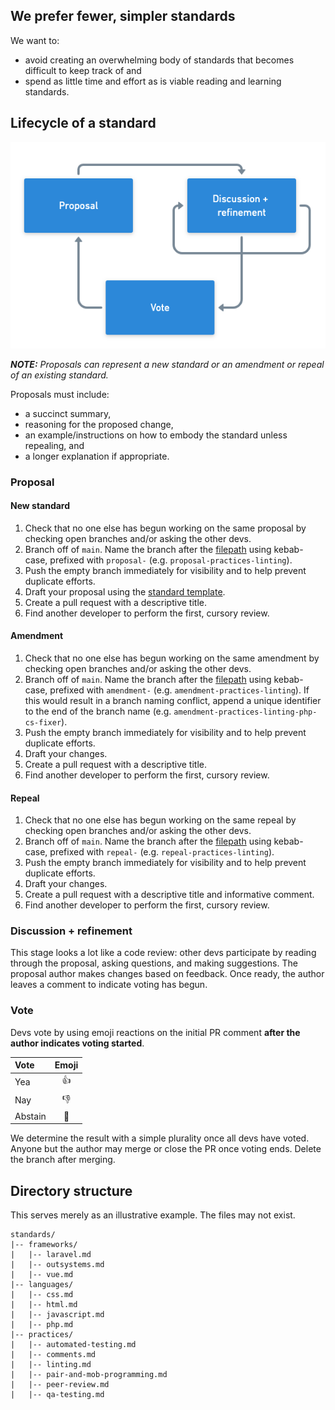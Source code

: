 ## We prefer fewer, simpler standards
We want to:
- avoid creating an overwhelming body of standards that becomes difficult to keep track of and 
- spend as little time and effort as is viable reading and learning standards.


## Lifecycle of a standard
![](../assets/img/standard-lifecycle.png)

***NOTE:** Proposals can represent a new standard or an amendment or repeal of an existing standard.*

Proposals must include:
- a succinct summary,
- reasoning for the proposed change,
- an example/instructions on how to embody the standard unless repealing, and
- a longer explanation if appropriate.

### Proposal
#### New standard
1. Check that no one else has begun working on the same proposal by checking open branches and/or asking the other devs.
2. Branch off of `main`. Name the branch after the [filepath](#directory-structure) using kebab-case, prefixed with `proposal-` (e.g. `proposal-practices-linting`).
3. Push the empty branch immediately for visibility and to help prevent duplicate efforts.
4. Draft your proposal using the [standard template](../template-standard.md).
5. Create a pull request with a descriptive title.
6. Find another developer to perform the first, cursory review.

#### Amendment
1. Check that no one else has begun working on the same amendment by checking open branches and/or asking the other devs.
2. Branch off of `main`. Name the branch after the [filepath](#directory-structure) using kebab-case, prefixed with `amendment-` (e.g. `amendment-practices-linting`). If this would result in a branch naming conflict, append a unique identifier to the end of the branch name (e.g. `amendment-practices-linting-php-cs-fixer`).
3. Push the empty branch immediately for visibility and to help prevent duplicate efforts.
4. Draft your changes.
5. Create a pull request with a descriptive title.
6. Find another developer to perform the first, cursory review.

#### Repeal
1. Check that no one else has begun working on the same repeal by checking open branches and/or asking the other devs.
2. Branch off of `main`. Name the branch after the [filepath](#directory-structure) using kebab-case, prefixed with `repeal-` (e.g. `repeal-practices-linting`).
3. Push the empty branch immediately for visibility and to help prevent duplicate efforts.
4. Draft your changes.
5. Create a pull request with a descriptive title and informative comment.
6. Find another developer to perform the first, cursory review.

### Discussion + refinement
This stage looks a lot like a code review: other devs participate by reading through the proposal, asking questions, and making suggestions. The proposal author makes changes based on feedback. Once ready, the author leaves a comment to indicate voting has begun.

### Vote
Devs vote by using emoji reactions on the initial PR comment **after the author indicates voting started**. 

| Vote    | Emoji  |
|:------- |:------:|
| Yea     | :+1:   |
| Nay     | :-1:   |
| Abstain | :eyes: |

We determine the result with a simple plurality once all devs have voted. Anyone but the author may merge or close the PR once voting ends. Delete the branch after merging.


## Directory structure
This serves merely as an illustrative example. The files may not exist.

```
standards/
|-- frameworks/
|   |-- laravel.md
|   |-- outsystems.md
|   |-- vue.md
|-- languages/
|   |-- css.md
|   |-- html.md
|   |-- javascript.md
|   |-- php.md
|-- practices/
|   |-- automated-testing.md
|   |-- comments.md
|   |-- linting.md
|   |-- pair-and-mob-programming.md
|   |-- peer-review.md
|   |-- qa-testing.md
```

